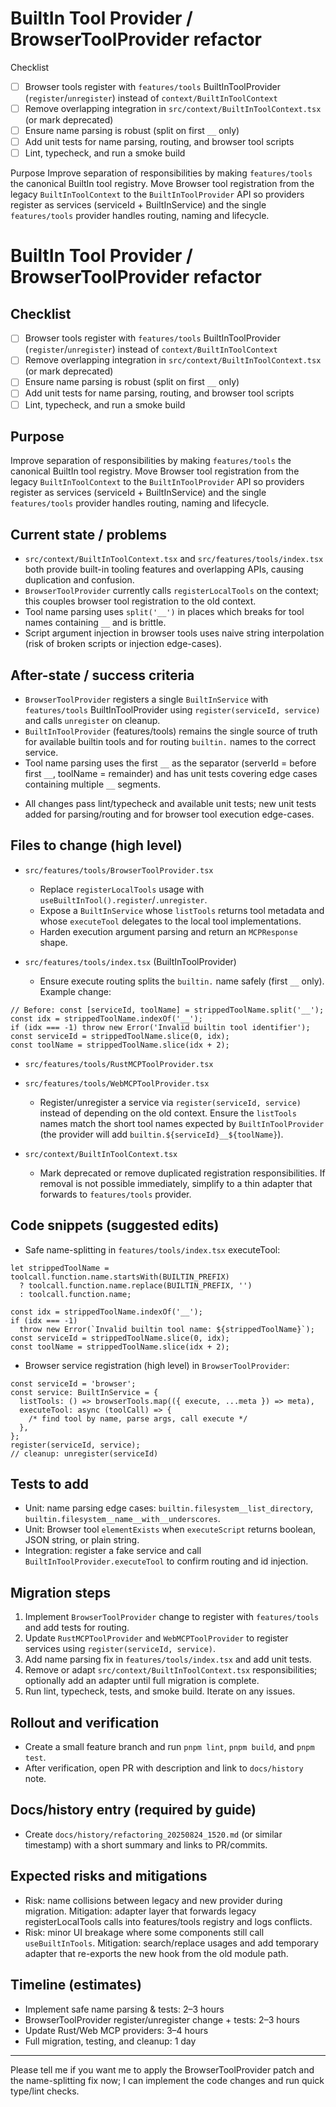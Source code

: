 # BuiltIn Tool Provider / BrowserToolProvider refactor

Checklist

- [ ] Browser tools register with `features/tools` BuiltInToolProvider (`register`/`unregister`) instead of `context/BuiltInToolContext`
- [ ] Remove overlapping integration in `src/context/BuiltInToolContext.tsx` (or mark deprecated)
- [ ] Ensure name parsing is robust (split on first `__` only)
- [ ] Add unit tests for name parsing, routing, and browser tool scripts
- [ ] Lint, typecheck, and run a smoke build

Purpose
Improve separation of responsibilities by making `features/tools` the canonical BuiltIn tool registry. Move Browser tool registration from the legacy `BuiltInToolContext` to the `BuiltInToolProvider` API so providers register as services (serviceId + BuiltInService) and the single `features/tools` provider handles routing, naming and lifecycle.

# BuiltIn Tool Provider / BrowserToolProvider refactor

## Checklist

- [ ] Browser tools register with `features/tools` BuiltInToolProvider (`register`/`unregister`) instead of `context/BuiltInToolContext`
- [ ] Remove overlapping integration in `src/context/BuiltInToolContext.tsx` (or mark deprecated)
- [ ] Ensure name parsing is robust (split on first `__` only)
- [ ] Add unit tests for name parsing, routing, and browser tool scripts
- [ ] Lint, typecheck, and run a smoke build

## Purpose

Improve separation of responsibilities by making `features/tools` the canonical BuiltIn tool registry. Move Browser tool registration from the legacy `BuiltInToolContext` to the `BuiltInToolProvider` API so providers register as services (serviceId + BuiltInService) and the single `features/tools` provider handles routing, naming and lifecycle.

## Current state / problems

- `src/context/BuiltInToolContext.tsx` and `src/features/tools/index.tsx` both provide built-in tooling features and overlapping APIs, causing duplication and confusion.
- `BrowserToolProvider` currently calls `registerLocalTools` on the context; this couples browser tool registration to the old context.
- Tool name parsing uses `split('__')` in places which breaks for tool names containing `__` and is brittle.
- Script argument injection in browser tools uses naive string interpolation (risk of broken scripts or injection edge-cases).

## After-state / success criteria

- `BrowserToolProvider` registers a single `BuiltInService` with `features/tools` BuiltInToolProvider using `register(serviceId, service)` and calls `unregister` on cleanup.
- `BuiltInToolProvider` (features/tools) remains the single source of truth for available builtin tools and for routing `builtin.` names to the correct service.
- Tool name parsing uses the first `__` as the separator (serverId = before first `__`, toolName = remainder) and has unit tests covering edge cases containing multiple `__` segments.
<!-- UI components that surface tools will be reviewed in a follow-up; not part of this change set -->
- All changes pass lint/typecheck and available unit tests; new unit tests added for parsing/routing and for browser tool execution edge-cases.

## Files to change (high level)

- `src/features/tools/BrowserToolProvider.tsx`
  - Replace `registerLocalTools` usage with `useBuiltInTool().register`/`.unregister`.
  - Expose a `BuiltInService` whose `listTools` returns tool metadata and whose `executeTool` delegates to the local tool implementations.
  - Harden execution argument parsing and return an `MCPResponse` shape.

- `src/features/tools/index.tsx` (BuiltInToolProvider)
  - Ensure execute routing splits the `builtin.` name safely (first `__` only). Example change:

```tsx
// Before: const [serviceId, toolName] = strippedToolName.split('__');
const idx = strippedToolName.indexOf('__');
if (idx === -1) throw new Error('Invalid builtin tool identifier');
const serviceId = strippedToolName.slice(0, idx);
const toolName = strippedToolName.slice(idx + 2);
```

- `src/features/tools/RustMCPToolProvider.tsx`
- `src/features/tools/WebMCPToolProvider.tsx`
  - Register/unregister a service via `register(serviceId, service)` instead of depending on the old context. Ensure the `listTools` names match the short tool names expected by `BuiltInToolProvider` (the provider will add `builtin.${serviceId}__${toolName}`).

- `src/context/BuiltInToolContext.tsx`
  - Mark deprecated or remove duplicated registration responsibilities. If removal is not possible immediately, simplify to a thin adapter that forwards to `features/tools` provider.

## Code snippets (suggested edits)

- Safe name-splitting in `features/tools/index.tsx` executeTool:

```tsx
let strippedToolName = toolcall.function.name.startsWith(BUILTIN_PREFIX)
  ? toolcall.function.name.replace(BUILTIN_PREFIX, '')
  : toolcall.function.name;

const idx = strippedToolName.indexOf('__');
if (idx === -1)
  throw new Error(`Invalid builtin tool name: ${strippedToolName}`);
const serviceId = strippedToolName.slice(0, idx);
const toolName = strippedToolName.slice(idx + 2);
```

- Browser service registration (high level) in `BrowserToolProvider`:

```tsx
const serviceId = 'browser';
const service: BuiltInService = {
  listTools: () => browserTools.map(({ execute, ...meta }) => meta),
  executeTool: async (toolCall) => {
    /* find tool by name, parse args, call execute */
  },
};
register(serviceId, service);
// cleanup: unregister(serviceId)
```

## Tests to add

- Unit: name parsing edge cases: `builtin.filesystem__list_directory`, `builtin.filesystem__name__with__underscores`.
- Unit: Browser tool `elementExists` when `executeScript` returns boolean, JSON string, or plain string.
- Integration: register a fake service and call `BuiltInToolProvider.executeTool` to confirm routing and id injection.

## Migration steps

1. Implement `BrowserToolProvider` change to register with `features/tools` and add tests for routing.
3. Update `RustMCPToolProvider` and `WebMCPToolProvider` to register services using `register(serviceId, service)`.
4. Add name parsing fix in `features/tools/index.tsx` and add unit tests.
5. Remove or adapt `src/context/BuiltInToolContext.tsx` responsibilities; optionally add an adapter until full migration is complete.
6. Run lint, typecheck, tests, and smoke build. Iterate on any issues.

## Rollout and verification

- Create a small feature branch and run `pnpm lint`, `pnpm build`, and `pnpm test`.
- After verification, open PR with description and link to `docs/history` note.

## Docs/history entry (required by guide)

- Create `docs/history/refactoring_20250824_1520.md` (or similar timestamp) with a short summary and links to PR/commits.

## Expected risks and mitigations

- Risk: name collisions between legacy and new provider during migration. Mitigation: adapter layer that forwards legacy registerLocalTools calls into features/tools registry and logs conflicts.
- Risk: minor UI breakage where some components still call `useBuiltInTools`. Mitigation: search/replace usages and add temporary adapter that re-exports the new hook from the old module path.

## Timeline (estimates)

- Implement safe name parsing & tests: 2–3 hours
- BrowserToolProvider register/unregister change + tests: 2–3 hours
- Update Rust/Web MCP providers: 3–4 hours
- Full migration, testing, and cleanup: 1 day

---

Please tell me if you want me to apply the BrowserToolProvider patch and the name-splitting fix now; I can implement the code changes and run quick type/lint checks.
